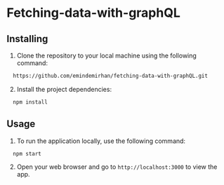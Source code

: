 # Fetching-data-with-graphQL

## Installing

1. Clone the repository to your local machine using the following command:

```bash
  https://github.com/emindemirhan/fetching-data-with-graphQL.git
```

2. Install the project dependencies:

```bash
  npm install
```

## Usage

1. To run the application locally, use the following command:

```bash
  npm start
```

2. Open your web browser and go to `http://localhost:3000` to view the app.
